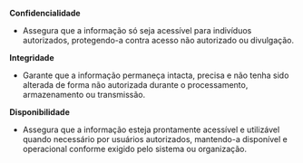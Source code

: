 

**Confidencialidade**
- Assegura que a informação só seja acessível para indivíduos autorizados, protegendo-a contra acesso não autorizado ou divulgação.

**Integridade**
- Garante que a informação permaneça intacta, precisa e não tenha sido alterada de forma não autorizada durante o processamento, armazenamento ou transmissão.

**Disponibilidade**
- Assegura que a informação esteja prontamente acessível e utilizável quando necessário por usuários autorizados, mantendo-a disponível e operacional conforme exigido pelo sistema ou organização.